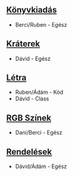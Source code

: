 ## [Könyvkiadás](https://github.com/Zufhi/Tanulo-csoport-DDRAB/tree/K%C3%B6nyv)
+ Berci/Ruben - Egész

## [Kráterek](https://github.com/Zufhi/Tanulo-csoport-DDRAB/tree/Kr%C3%A1terek)
+ Dávid - Egész

## [Létra](https://github.com/Zufhi/Tanulo-csoport-DDRAB/tree/L%C3%A9tra)
+ Ruben/Ádám - Kód
+ Dávid - Class

## [RGB Színek](https://github.com/Zufhi/Tanulo-csoport-DDRAB/tree/RGB-szinek)
+ Dani/Berci - Egész

## [Rendelések](https://github.com/Zufhi/Tanulo-csoport-DDRAB/tree/Rendel%C3%A9sek)
+ Dávid/Ádám - Egész
